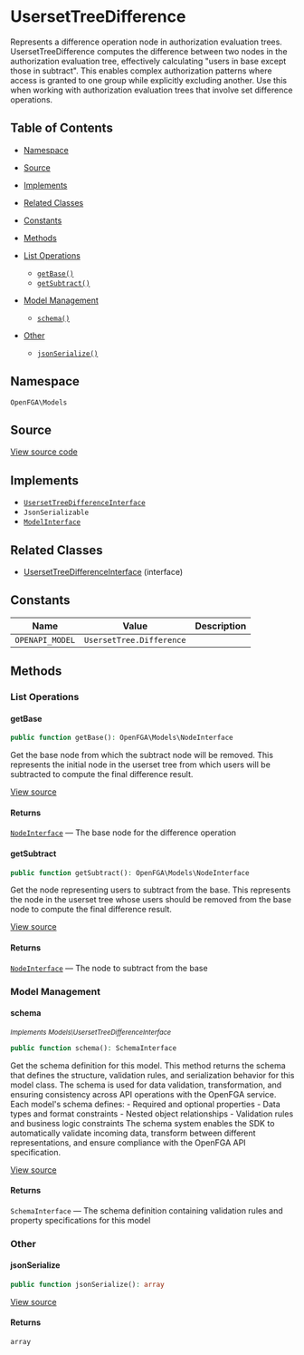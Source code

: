 # UsersetTreeDifference

Represents a difference operation node in authorization evaluation trees. UsersetTreeDifference computes the difference between two nodes in the authorization evaluation tree, effectively calculating &quot;users in base except those in subtract&quot;. This enables complex authorization patterns where access is granted to one group while explicitly excluding another. Use this when working with authorization evaluation trees that involve set difference operations.

## Table of Contents

* [Namespace](#namespace)
* [Source](#source)
* [Implements](#implements)
* [Related Classes](#related-classes)
* [Constants](#constants)
* [Methods](#methods)

* [List Operations](#list-operations)
    * [`getBase()`](#getbase)
    * [`getSubtract()`](#getsubtract)
* [Model Management](#model-management)
    * [`schema()`](#schema)
* [Other](#other)
    * [`jsonSerialize()`](#jsonserialize)

## Namespace

`OpenFGA\Models`

## Source

[View source code](https://github.com/evansims/openfga-php/blob/main/src/Models/UsersetTreeDifference.php)

## Implements

* [`UsersetTreeDifferenceInterface`](UsersetTreeDifferenceInterface.md)
* `JsonSerializable`
* [`ModelInterface`](ModelInterface.md)

## Related Classes

* [UsersetTreeDifferenceInterface](Models/UsersetTreeDifferenceInterface.md) (interface)

## Constants

| Name            | Value                    | Description |
| --------------- | ------------------------ | ----------- |
| `OPENAPI_MODEL` | `UsersetTree.Difference` |             |

## Methods

### List Operations

#### getBase

```php
public function getBase(): OpenFGA\Models\NodeInterface

```

Get the base node from which the subtract node will be removed. This represents the initial node in the userset tree from which users will be subtracted to compute the final difference result.

[View source](https://github.com/evansims/openfga-php/blob/main/src/Models/UsersetTreeDifference.php#L56)

#### Returns

[`NodeInterface`](NodeInterface.md) — The base node for the difference operation

#### getSubtract

```php
public function getSubtract(): OpenFGA\Models\NodeInterface

```

Get the node representing users to subtract from the base. This represents the node in the userset tree whose users should be removed from the base node to compute the final difference result.

[View source](https://github.com/evansims/openfga-php/blob/main/src/Models/UsersetTreeDifference.php#L65)

#### Returns

[`NodeInterface`](NodeInterface.md) — The node to subtract from the base

### Model Management

#### schema

*<small>Implements Models\UsersetTreeDifferenceInterface</small>*

```php
public function schema(): SchemaInterface

```

Get the schema definition for this model. This method returns the schema that defines the structure, validation rules, and serialization behavior for this model class. The schema is used for data validation, transformation, and ensuring consistency across API operations with the OpenFGA service. Each model&#039;s schema defines: - Required and optional properties - Data types and format constraints - Nested object relationships - Validation rules and business logic constraints The schema system enables the SDK to automatically validate incoming data, transform between different representations, and ensure compliance with the OpenFGA API specification.

[View source](https://github.com/evansims/openfga-php/blob/main/src/Models/ModelInterface.php#L52)

#### Returns

`SchemaInterface` — The schema definition containing validation rules and property specifications for this model

### Other

#### jsonSerialize

```php
public function jsonSerialize(): array

```

[View source](https://github.com/evansims/openfga-php/blob/main/src/Models/UsersetTreeDifference.php#L74)

#### Returns

`array`
